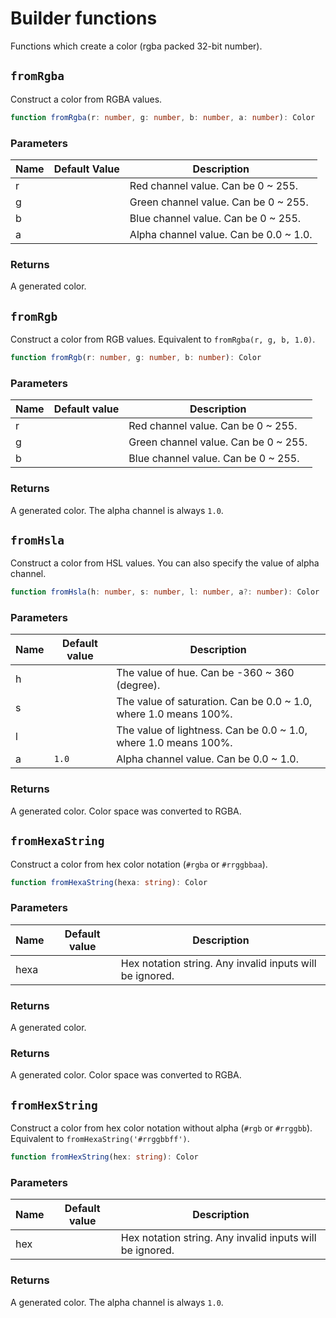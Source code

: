 # Builder functions

Functions which create a color (rgba packed 32-bit number).

## `fromRgba`

Construct a color from RGBA values.

```ts
function fromRgba(r: number, g: number, b: number, a: number): Color
```

### Parameters

| Name | Default Value | Description                            |
| ---- | ------------- | -------------------------------------- |
| r    |               | Red channel value. Can be 0 ~ 255.     |
| g    |               | Green channel value. Can be 0 ~ 255.   |
| b    |               | Blue channel value. Can be 0 ~ 255.    |
| a    |               | Alpha channel value. Can be 0.0 ~ 1.0. |

### Returns

A generated color.

## `fromRgb`

Construct a color from RGB values. Equivalent to `fromRgba(r, g, b, 1.0)`.

```ts
function fromRgb(r: number, g: number, b: number): Color
```

### Parameters

| Name | Default value | Description                          |
| ---- | ------------- | ------------------------------------ |
| r    |               | Red channel value. Can be 0 ~ 255.   |
| g    |               | Green channel value. Can be 0 ~ 255. |
| b    |               | Blue channel value. Can be 0 ~ 255.  |

### Returns

A generated color. The alpha channel is always `1.0`.

## `fromHsla`

Construct a color from HSL values. You can also specify the value of alpha channel.

```ts
function fromHsla(h: number, s: number, l: number, a?: number): Color
```

### Parameters

| Name | Default value | Description                                                      |
| ---- | ------------- | ---------------------------------------------------------------- |
| h    |               | The value of hue. Can be -360 ~ 360 (degree).                    |
| s    |               | The value of saturation. Can be 0.0 ~ 1.0, where 1.0 means 100%. |
| l    |               | The value of lightness. Can be 0.0 ~ 1.0, where 1.0 means 100%.  |
| a    | `1.0`         | Alpha channel value. Can be 0.0 ~ 1.0.                           |

### Returns

A generated color. Color space was converted to RGBA.

## `fromHexaString`

Construct a color from hex color notation (`#rgba` or `#rrggbbaa`).

```ts
function fromHexaString(hexa: string): Color
```

### Parameters

| Name | Default value | Description                                              |
| ---- | ------------- | -------------------------------------------------------- |
| hexa |               | Hex notation string. Any invalid inputs will be ignored. |

### Returns

A generated color.

### Returns

A generated color. Color space was converted to RGBA.

## `fromHexString`

Construct a color from hex color notation without alpha (`#rgb` or `#rrggbb`).
Equivalent to `fromHexaString('#rrggbbff')`.

```ts
function fromHexString(hex: string): Color
```

### Parameters

| Name | Default value | Description                                              |
| ---- | ------------- | -------------------------------------------------------- |
| hex  |               | Hex notation string. Any invalid inputs will be ignored. |

### Returns

A generated color. The alpha channel is always `1.0`.
